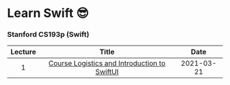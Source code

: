 # Learn Swift 😎
### Stanford CS193p (Swift) 

|Lecture|Title|Date|
|:-------:|:-----:|:----:|
|1|[Course Logistics and Introduction to SwiftUI](https://www.youtube.com/watch?v=jbtqIBpUG7g)|2021-03-21|
